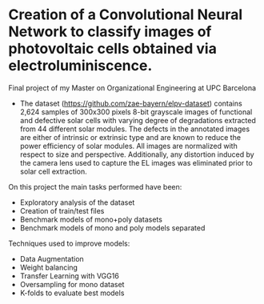 # Creation of a Convolutional Neural Network to classify images of photovoltaic cells obtained via electroluminiscence.
Final project of my Master on Organizational Engineering at UPC Barcelona

- The dataset (https://github.com/zae-bayern/elpv-dataset) contains 2,624 samples of 300x300 pixels 8-bit grayscale images of functional and defective solar cells with varying degree of degradations extracted from 44 different solar modules. The defects in the annotated images are either of intrinsic or extrinsic type and are known to reduce the power efficiency of solar modules.
All images are normalized with respect to size and perspective. Additionally, any distortion induced by the camera lens used to capture the EL images was eliminated prior to solar cell extraction.

On this project the main tasks performed have been:
- Exploratory analysis of the dataset
- Creation of train/test files
- Benchmark models of mono+poly datasets
- Benchmark models of mono and poly models separated

Techniques used to improve models:
- Data Augmentation
- Weight balancing
- Transfer Learning with VGG16
- Oversampling for mono dataset
- K-folds to evaluate best models
